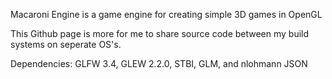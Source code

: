 Macaroni Engine is a game engine for creating simple 3D games in OpenGL

This Github page is more for me to share source code between my build systems on seperate OS's. 

Dependencies: GLFW 3.4, GLEW 2.2.0, STBI, GLM, and nlohmann JSON
